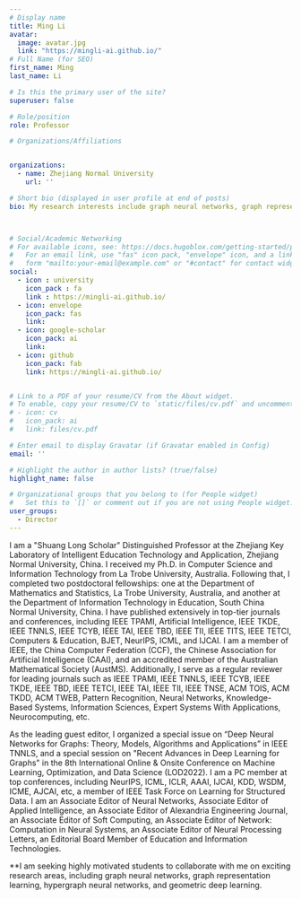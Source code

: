 ```yaml
---
# Display name
title: Ming Li
avatar:
  image: avatar.jpg
  link: "https://mingli-ai.github.io/"
# Full Name (for SEO)
first_name: Ming
last_name: Li

# Is this the primary user of the site?
superuser: false

# Role/position
role: Professor

# Organizations/Affiliations


organizations:
  - name: Zhejiang Normal University
    url: ''

# Short bio (displayed in user profile at end of posts)
bio: My research interests include graph neural networks, graph representation learning, hypergraph neural networks, and geometric deep learning. 



# Social/Academic Networking
# For available icons, see: https://docs.hugoblox.com/getting-started/page-builder/#icons
#   For an email link, use "fas" icon pack, "envelope" icon, and a link in the
#   form "mailto:your-email@example.com" or "#contact" for contact widget.
social:
  - icon : university
    icon_pack : fa
    link : https://mingli-ai.github.io/
  - icon: envelope
    icon_pack: fas
    link: 
  - icon: google-scholar
    icon_pack: ai
    link: 
  - icon: github
    icon_pack: fab
    link: https://mingli-ai.github.io/


# Link to a PDF of your resume/CV from the About widget.
# To enable, copy your resume/CV to `static/files/cv.pdf` and uncomment the lines below.
# - icon: cv
#   icon_pack: ai
#   link: files/cv.pdf

# Enter email to display Gravatar (if Gravatar enabled in Config)
email: ''

# Highlight the author in author lists? (true/false)
highlight_name: false

# Organizational groups that you belong to (for People widget)
#   Set this to `[]` or comment out if you are not using People widget.
user_groups:
  - Director
---
```


I am a "Shuang Long Scholar" Distinguished Professor at the Zhejiang Key Laboratory of Intelligent Education Technology and Application, Zhejiang Normal University, China. I received my Ph.D. in Computer Science and Information Technology from La Trobe University, Australia. Following that, I completed two postdoctoral fellowships: one at the Department of Mathematics and Statistics, La Trobe University, Australia, and another at the Department of Information Technology in Education, South China Normal University, China. I have published extensively in top-tier journals and conferences, including IEEE TPAMI, Artificial Intelligence, IEEE TKDE, IEEE TNNLS, IEEE TCYB, IEEE TAI, IEEE TBD, IEEE TII, IEEE TITS, IEEE TETCI, Computers & Education, BJET, NeurIPS, ICML, and IJCAI. I am a member of IEEE, the China Computer Federation (CCF), the Chinese Association for Artificial Intelligence (CAAI), and an accredited member of the Australian Mathematical Society (AustMS). Additionally, I serve as a regular reviewer for leading journals such as IEEE TPAMI, IEEE TNNLS, IEEE TCYB, IEEE TKDE, IEEE TBD, IEEE TETCI, IEEE TAI, IEEE TII, IEEE TNSE, ACM TOIS, ACM TKDD, ACM TWEB, Pattern Recognition, Neural Networks, Knowledge-Based Systems, Information Sciences, Expert Systems With Applications, Neurocomputing, etc.

As the leading guest editor, I organized a special issue on “Deep Neural Networks for Graphs: Theory, Models, Algorithms and Applications” in IEEE TNNLS, and a special session on "Recent Advances in Deep Learning for Graphs" in the 8th International Online & Onsite Conference on Machine Learning, Optimization, and Data Science (LOD2022). I am a PC member at top conferences, including NeurIPS, ICML, ICLR, AAAI, IJCAI, KDD, WSDM, ICME, AJCAI, etc, a member of IEEE Task Force on Learning for Structured Data. I am an Associate Editor of Neural Networks, Associate Editor of Applied Intelligence, an Associate Editor of Alexandria Engineering Journal, an Associate Editor of Soft Computing, an Associate Editor of Network: Computation in Neural Systems, an Associate Editor of Neural Processing Letters, an Editorial Board Member of Education and Information Technologies.

**I am seeking highly motivated students to collaborate with me on exciting research areas, including graph neural networks, graph representation learning, hypergraph neural networks, and geometric deep learning.



<script>
document.addEventListener("DOMContentLoaded", function() {
  const targetNode = document.body;
  const observer = new MutationObserver(function(mutations) {
    mutations.forEach(function() {
      const authors = document.querySelectorAll(".team-member a, .author a");
      authors.forEach(function(link) {
        const img = link.querySelector("img");
        if (img && img.alt === "Ming Li" && !link.dataset.linkbound) {
          link.dataset.linkbound = "true"; // 防止重复绑定
          link.style.cursor = "pointer";
          link.addEventListener("click", function(event) {
            event.preventDefault();
            window.open("https://mingli-ai.github.io/", "_blank");
          });
        }
      });
    });
  });

  observer.observe(targetNode, { childList: true, subtree: true });
});
</script>
